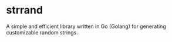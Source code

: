 # strrand
A simple and efficient library written in Go (Golang) for generating customizable random strings.
